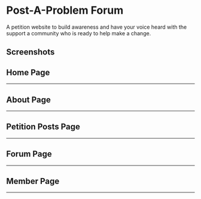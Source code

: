 # Post-A-Problem Forum

A petition website to build awareness and have your voice heard  with the support a community who is ready to help make a change.

## Screenshots

## Home Page

---

## About Page

---

## Petition Posts Page

---

## Forum Page

---

## Member Page

---
